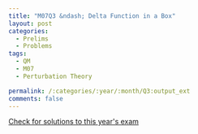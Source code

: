 ```yaml
---
title: "M07Q3 &ndash; Delta Function in a Box"
layout: post
categories:
  - Prelims
  - Problems
tags:
  - QM
  - M07
  - Perturbation Theory

permalink: /:categories/:year/:month/Q3:output_ext
comments: false
---
```

<object data="2007M3Q.pdf" type="application/pdf" width="100%" height="500"></object>
<div class="message"><a href='https://princetonprelim.com/prelim/19/'>Check for solutions to this year's exam</a></div>